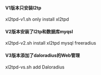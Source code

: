 #### V1版本只安装l2tp ####
xl2tpd-v1.sh only install xl2tpd

#### V2版本安装了l2tp和数据库myqsl ####
xl2tpd-v2.sh install xl2tpd mysql freeradius

#### V3版本添加了daloradius的Web管理 ####
xl2tpd-vs.sh add Daloradius
